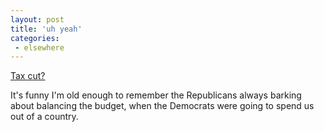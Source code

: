 ```yaml
---
layout: post
title: 'uh yeah'
categories:
 - elsewhere
---
```


<a href="http://us.news2.yimg.com/us.yimg.com/p/nm/20030204/bush_deficit_graphic.gif">Tax cut?</a>



It's funny I'm old enough to remember the Republicans always barking about balancing the budget, when the Democrats were going to spend us out of a country. 

